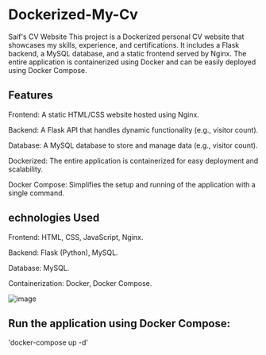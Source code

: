 # Dockerized-My-Cv
Saif's CV Website This project is a Dockerized personal CV website that showcases my skills, experience, and certifications. It includes a Flask backend, a MySQL database, and a static frontend served by Nginx. The entire application is containerized using Docker and can be easily deployed using Docker Compose.


## Features
Frontend: A static HTML/CSS website hosted using Nginx.

Backend: A Flask API that handles dynamic functionality (e.g., visitor count).

Database: A MySQL database to store and manage data (e.g., visitor count).

Dockerized: The entire application is containerized for easy deployment and scalability.

Docker Compose: Simplifies the setup and running of the application with a single command.


## echnologies Used
Frontend: HTML, CSS, JavaScript, Nginx.

Backend: Flask (Python), MySQL.

Database: MySQL.

Containerization: Docker, Docker Compose.

![image](https://github.com/user-attachments/assets/f86da8b6-4f35-4860-9c9c-69c02e9cf017)


## Run the application using Docker Compose:

'docker-compose up -d'

